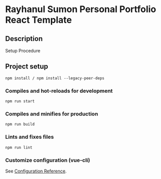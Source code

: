 # Rayhanul Sumon Personal Portfolio React Template

## Description

Setup Procedure 
 
## Project setup

```
npm install / npm install --legacy-peer-deps 
``` 

### Compiles and hot-reloads for development

```
npm run start  
```

### Compiles and minifies for production

``` 
npm run build 
``` 
 
### Lints and fixes files

```
npm run lint
```

### Customize configuration (vue-cli)

See [Configuration Reference](https://cli.vuejs.org/config/).

